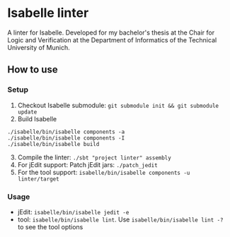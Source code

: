 # Isabelle linter
A linter for Isabelle. Developed for my bachelor's thesis at the Chair for Logic and Verification at the Department of Informatics of the Technical University of Munich.

## How to use

### Setup
1. Checkout Isabelle submodule: `git submodule init && git submodule update`
2. Build Isabelle
```
./isabelle/bin/isabelle components -a
./isabelle/bin/isabelle components -I
./isabelle/bin/isabelle build
```
3. Compile the linter: `./sbt "project linter" assembly`
4. For jEdit support: Patch jEdit jars: `./patch_jedit`
5. For the tool support: `isabelle/bin/isabelle components -u linter/target`

### Usage
- jEdit: `isabelle/bin/isabelle jedit -e`
- tool: `isabelle/bin/isabelle lint`. Use `isabelle/bin/isabelle lint -?` to
  see the tool options
